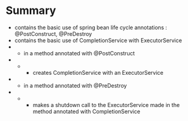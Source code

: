 # Summary
- contains the basic use of spring bean life cycle annotations :  @PostConstruct, @PreDestroy
- contains the basic use of CompletionService with ExecutorService
- - in a method annotated with @PostConstruct
- - - creates CompletionService with an ExecutorService
- - in a method annotated with @PreDestroy
- - - makes a shutdown call to the ExecutorService made in the method annotated with CompletionService
